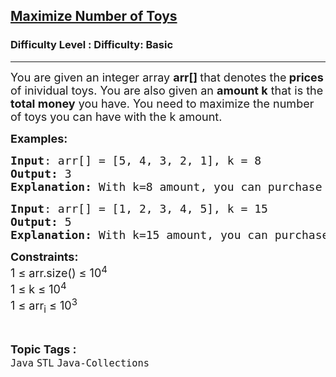 <h2><a href="https://www.geeksforgeeks.org/problems/maximize-number-of-toys/1?page=6&category=Java&sortBy=submissions">Maximize Number of Toys</a></h2><h3>Difficulty Level : Difficulty: Basic</h3><hr><div class="problems_problem_content__Xm_eO"><p><span style="font-size: 18px;">You are given an integer array <strong>arr[] </strong>that denotes the<strong> prices </strong>of inividual toys. You are also given an <strong>amount k</strong> that is the<strong> total money</strong> you have. You need to maximize the number of toys you can have with the k amount.</span></p>
<p><span style="font-size: 18px;"><strong>Examples:</strong></span></p>
<pre><span style="font-size: 18px;"><strong>Input</strong>: arr[] = [5, 4, 3, 2, 1], k = 8
<strong>Output: </strong>3
<strong>Explanation: </strong>With k=8 amount, you can purchase toys with prices 3 2 1 so total of 3 toys.
</span></pre>
<pre><span style="font-size: 18px;"><strong>Input</strong>: arr[] = [1, 2, 3, 4, 5], k = 15
<strong>Output: </strong>5
<strong>Explanation: </strong>With k=15 amount, you can purchase all the toys.</span></pre>
<p><span style="font-size: 18px;"><strong>Constraints:</strong><br>1 ≤ arr.size() ≤ 10<sup>4</sup><br>1 ≤ k ≤ 10<sup>4</sup><br>1 ≤ arr<sub>i</sub> ≤ 10<sup>3</sup></span></p></div><br><p><span style=font-size:18px><strong>Topic Tags : </strong><br><code>Java</code>&nbsp;<code>STL</code>&nbsp;<code>Java-Collections</code>&nbsp;